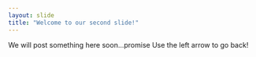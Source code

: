 ```yaml
---
layout: slide
title: "Welcome to our second slide!"
---
```

We will post something here soon...promise
Use the left arrow to go back!

